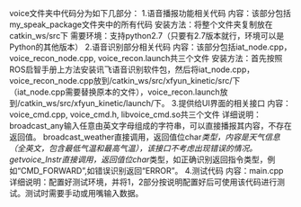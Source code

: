 voice文件夹中代码分为如下几部分：
1.语音播报功能相关代码
  内容：该部分包括my_speak_package文件夹中的所有代码
  安装方法：将整个文件夹复制放在catkin_ws/src下
  需要环境：支持python2.7（只要有2.7版本就行，环境可以是Python的其他版本）
2.语音识别部分相关代码
  内容：该部分包括iat_node.cpp，voice_recon_node.cpp, voice_recon.launch共三个文件
  安装方法：首先按照ROS启智手册上方法安装讯飞语音识别软件包，然后将iat_node.cpp，voice_recon_node.cpp放到/catkin_ws/src/xfyun_kinetic/src/下（iat_node.cpp需要替换原本的文件），voice_recon.launch放到/catkin_ws/src/xfyun_kinetic/launch/下。
3.提供给UI界面的相关接口
  内容：voice_cmd.cpp, voice_cmd.h, libvoice_cmd.so共三个文件
  详细说明：broadcast_any输入任意由英文字母组成的字符串，可以直接播报其内容，不存在返回值。
            broadcast_weather直接调用，返回值位char*类型，内容是天气信息（全英文，包含最低气温和最高气温），该接口不考虑出现错误的情况。
            getvoice_Instr直接调用，返回值位char*类型，如正确识别返回指令类型，例如“CMD_FORWARD”,如错误识别返回“ERROR”。
4.测试代码
  内容：main.cpp
  详细说明：配置好测试环境，并将1，2部分按说明配置好后可使用该代码进行测试。测试时需要手动或用嘴输入数据。
